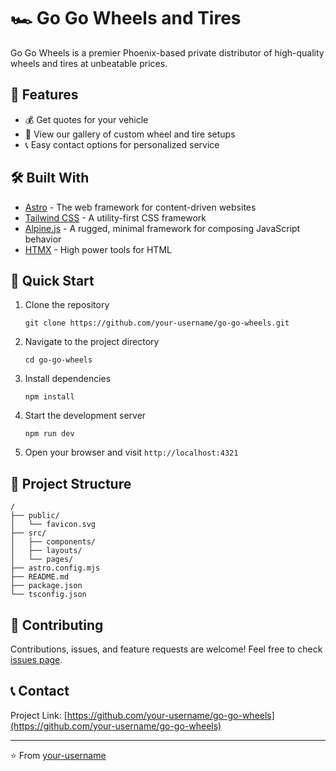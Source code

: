 # 🏎️ Go Go Wheels and Tires

Go Go Wheels is a premier Phoenix-based private distributor of high-quality wheels and tires at unbeatable prices.

## 🌟 Features

- 💰 Get quotes for your vehicle
- 📸 View our gallery of custom wheel and tire setups
- 📞 Easy contact options for personalized service

## 🛠️ Built With

- [Astro](https://astro.build/) - The web framework for content-driven websites
- [Tailwind CSS](https://tailwindcss.com/) - A utility-first CSS framework
- [Alpine.js](https://alpinejs.dev/) - A rugged, minimal framework for composing JavaScript behavior
- [HTMX](https://htmx.org/) - High power tools for HTML

## 🚀 Quick Start

1. Clone the repository
   ```
   git clone https://github.com/your-username/go-go-wheels.git
   ```

2. Navigate to the project directory
   ```
   cd go-go-wheels
   ```

3. Install dependencies
   ```
   npm install
   ```

4. Start the development server
   ```
   npm run dev
   ```

5. Open your browser and visit `http://localhost:4321`

## 📁 Project Structure

```
/
├── public/
│   └── favicon.svg
├── src/
│   ├── components/
│   ├── layouts/
│   └── pages/
├── astro.config.mjs
├── README.md
├── package.json
└── tsconfig.json
```

## 🤝 Contributing

Contributions, issues, and feature requests are welcome! Feel free to check [issues page](https://github.com/your-username/go-go-wheels/issues).

## 📞 Contact


Project Link: [https://github.com/your-username/go-go-wheels](https://github.com/your-username/go-go-wheels)

---

⭐️ From [your-username](https://github.com/jlopezvaldez)
